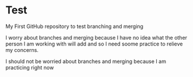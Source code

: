 # Test
My First GitHub repository to test branching and merging

I worry about branches and merging because I have no idea what the other person I am working with will add and so I need soome practice to relieve my concerns.

I should not be worried about branches and merging because I am practicing right now